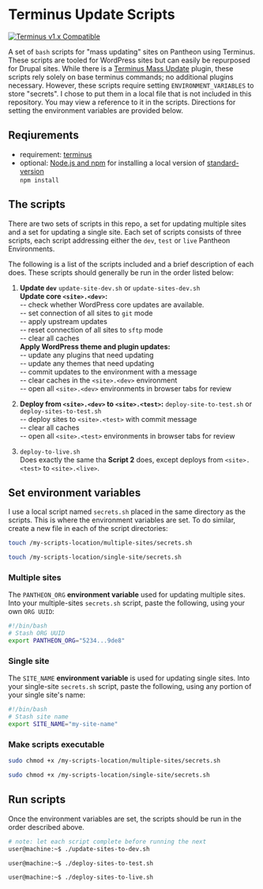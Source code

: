# Terminus Update Scripts

[![Terminus v1.x Compatible](https://img.shields.io/badge/terminus-v1.x-green.svg)](https://github.com/pantheon-systems/terminus-secrets-plugin/tree/1.x)

A set of `bash` scripts for "mass updating" sites on Pantheon using Terminus. These scripts are tooled for WordPress sites but can easily be repurposed for Drupal sites.  While there is a [Terminus Mass Update](https://github.com/pantheon-systems/terminus-mass-update) plugin, these scripts rely solely on base terminus commands; no additional plugins necessary. However, these scripts require setting  `ENVIRONMENT_VARIABLES` to store "secrets". I chose to put them in a local file that is not included in this repository. You may view a reference to it in the scripts. Directions for setting the environment variables are provided below.

## Reqiurements

- requirement: [terminus](https://pantheon.io/docs/terminus)  
- optional: [Node.js and npm](https://docs.npmjs.com/downloading-and-installing-node-js-and-npm) for installing a local version of [standard-version](https://github.com/conventional-changelog/standard-version)  
`npm install`

## The scripts

There are two sets of scripts in this repo, a set for updating multiple sites and a set for updating a single site. Each set of scripts consists of three scripts, each script addressing either the `dev`, `test` or `live` Pantheon Environments.

The following is a list of the scripts included and a brief description of each does. These scripts should generally be run in the order listed below:

1. **Update `dev`** `update-site-dev.sh` or `update-sites-dev.sh`  
  **Update core `<site>.<dev>`:**  
-- check whether WordPress core updates are available.  
-- set connection of all sites to `git` mode  
-- apply upstream updates  
-- reset connection of all sites to `sftp` mode  
-- clear all caches  
  **Apply WordPress theme and plugin updates:**  
-- update any plugins that need updating  
-- update any themes that need updating  
-- commit updates to the environment with a message  
-- clear caches in the `<site>.<dev>` environment  
-- open all `<site>.<dev>` environments in browser tabs for review
2. **Deploy from `<site>.<dev>` to `<site>.<test>`:** `deploy-site-to-test.sh` or `deploy-sites-to-test.sh`  
-- deploy sites to `<site>.<test>` with commit message  
-- clear all caches  
-- open all `<site>.<test>` environments in browser tabs for review

3. `deploy-to-live.sh`  
Does exactly the same tha **Script 2** does, except deploys from `<site>.<test>` to `<site>.<live>`.

## Set environment variables

I use a local script named `secrets.sh` placed in the same directory as the scripts. This is where the environment variables are set. To do similar, create a new file in each of the script directories:

```bash
touch /my-scripts-location/multiple-sites/secrets.sh

touch /my-scripts-location/single-site/secrets.sh
```

### Multiple sites

The `PANTHEON_ORG` **environment variable** used for updating multiple sites. Into your multiple-sites `secrets.sh` script, paste the following, using your own `ORG UUID`:

```bash
#!/bin/bash
# Stash ORG UUID
export PANTHEON_ORG="5234...9de8"
```

### Single site

The `SITE_NAME` **environment variable** is used for updating single sites. Into your single-site `secrets.sh` script, paste the following, using any portion of your single site's name:

```bash
#!/bin/bash
# Stash site name
export SITE_NAME="my-site-name"
```

### Make scripts executable

```bash
sudo chmod +x /my-scripts-location/multiple-sites/secrets.sh

sudo chmod +x /my-scripts-location/single-site/secrets.sh
```

## Run scripts

Once the environment variables are set, the scripts should be run in the order described above.

```bash
# note: let each script complete before running the next
user@machine:~$ ./update-sites-to-dev.sh

user@machine:~$ ./deploy-sites-to-test.sh

user@machine:~$ ./deploy-sites-to-live.sh
```
